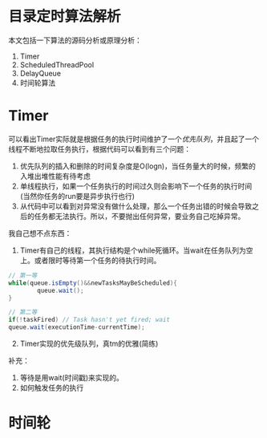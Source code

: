 # 目录定时算法解析

本文包括一下算法的源码分析或原理分析：

1. Timer
2. ScheduledThreadPool
3. DelayQueue
4. 时间轮算法

# Timer

可以看出Timer实际就是根据任务的执行时间维护了一个*优先队列*，并且起了一个线程不断地拉取任务执行，根据代码可以看到有三个问题：

1. 优先队列的插入和删除的时间复杂度是O(logn)，当任务量大的时候，频繁的入堆出堆性能有待考虑
2. 单线程执行，如果一个任务执行的时间过久则会影响下一个任务的执行时间(当然你任务的run要是异步执行也行)
3. 从代码中可以看到对异常没有做什么处理，那么一个任务出错的时候会导致之后的任务都无法执行。所以，不要抛出任何异常，要业务自己吃掉异常。

我自己想不点东西：

1. Timer有自己的线程，其执行结构是个while死循环。当wait在任务队列为空上。或者限时等待第一个任务的待执行时间。

```java
// 第一等
while(queue.isEmpty()&&newTasksMayBeScheduled){
        queue.wait();
}
```
```java
// 第二等
if(!taskFired) // Task hasn't yet fired; wait
queue.wait(executionTime-currentTime);
```

2. Timer实现的优先级队列，真tm的优雅(简练)

补充：

1. 等待是用wait(时间戳)来实现的。
2. 如何触发任务的执行


# 时间轮
